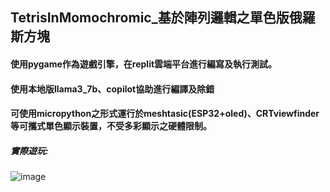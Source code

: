 ## TetrisInMomochromic_基於陣列邏輯之單色版俄羅斯方塊
#### 使用pygame作為遊戲引擎，在replit雲端平台進行編寫及執行測試。
#### 使用本地版llama3_7b、copilot協助進行編譯及除錯
#### 可使用micropython之形式運行於meshtasic(ESP32+oled)、CRTviewfinder等可攜式單色顯示裝置，不受多彩顯示之硬體限制。







##### 實際遊玩:
![image](https://github.com/hjyforEE/Computer-Science_Final-Project/blob/main/alpha_test.gif)
